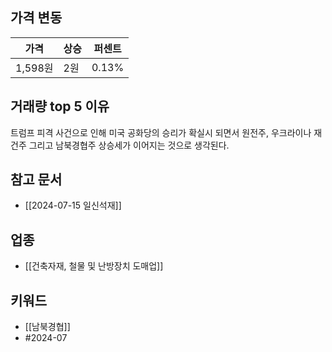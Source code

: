 ## 가격 변동
| 가격     | 상승  | 퍼센트   |
| ------ | --- | ----- |
| 1,598원 | 2원  | 0.13% |
## 거래량 top 5 이유
트럼프 피격 사건으로 인해 미국 공화당의 승리가 확실시 되면서 원전주, 우크라이나 재건주 그리고 남북경협주 상승세가 이어지는 것으로 생각된다.
## 참고 문서
- [[2024-07-15 일신석재]]
## 업종
- [[건축자재, 철물 및 난방장치 도매업]]
## 키워드
- [[남북경협]]
- #2024-07 